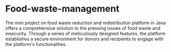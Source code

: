 # Food-waste-management
The mini project on food waste reduction and redistribution platform in Java offers a 
comprehensive solution to the pressing issues of food waste and insecurity. Through a 
series of meticulously designed features, the platform establishes a secure environment 
for donors and recipients to engage with the platform's functionalities.
